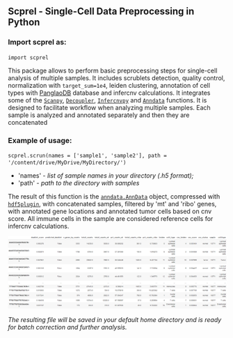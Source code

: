## Scprel - Single-Cell Data Preprocessing in Python

### Import scprel as:

    import scprel

This package allows to perform basic preprocessing steps for single-cell analysis of multiple samples. It includes scrublets detection, quality control, normalization with `target_sum=1e4`, leiden clustering, annotation of cell types with [PanglaoDB](https://panglaodb.se/) database and infercnv calculations. It integrates some of the [`Scanpy`](https://scanpy.readthedocs.io/en/stable/), [`Decoupler`](https://decoupler-py.readthedocs.io/en/latest/), [`Infercnvpy`](https://infercnvpy.readthedocs.io/en/latest/infercnv.html) and [`Anndata`](https://anndata.readthedocs.io/en/latest/concatenation.html) functions. It is designed to facilitate workflow when analyzing multiple samples. Each sample is analyzed and annotated separately and then they are concatenated

### Example of usage:

    scprel.scrun(names = ['sample1', 'sample2'], path = '/content/drive/MyDrive/MyDirectory/')

* 'names' - *list of sample names in your directory (.h5 format);* 
* 'path' - *path to the directory with samples*

The result of this function is the [`anndata.AnnData`](https://anndata.readthedocs.io/en/stable/generated/anndata.AnnData.html#anndata.AnnData) object, compressed with [`hdf5plugin`](https://pypi.org/project/hdf5plugin/), with concatenated samples, filtered by 'mt' and 'ribo' genes, with annotated gene locations and annotated tumor cells based on cnv score. All immune cells in the sample are considered reference cells for infercnv calculations.

![The obs table for resulting adata file](https://raw.githubusercontent.com/ronnaug/1/Genomic_data_analysis/Example_table.png)

*The resulting file will be saved in your default home directory and is ready for batch correction and further analysis.*
